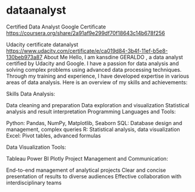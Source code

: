 # dataanalyst
Certified Data Analyst Google Certificate
https://coursera.org/share/2a91af9e299df70f18643c14b678f256


Udacity certificate datanalyst
https://www.udacity.com/certificate/e/ca019d84-3b4f-11ef-b5e8-130beb973a87
About Me
Hello, I am kansdine GERALDO , a data analyst certified by Udacity and Google. I have a passion for data analysis and solving complex problems using advanced data processing techniques. Through my training and experience, I have developed expertise in various areas of data analysis. Here is an overview of my skills and achievements:

Skills
Data Analysis:

Data cleaning and preparation
Data exploration and visualization
Statistical analysis and result interpretation
Programming Languages and Tools:

Python: Pandas, NumPy, Matplotlib, Seaborn
SQL: Database design and management, complex queries
R: Statistical analysis, data visualization
Excel: Pivot tables, advanced formulas

Data Visualization Tools:

Tableau
Power BI
Plotly
Project Management and Communication:

End-to-end management of analytical projects
Clear and concise presentation of results to diverse audiences
Effective collaboration with interdisciplinary teams
